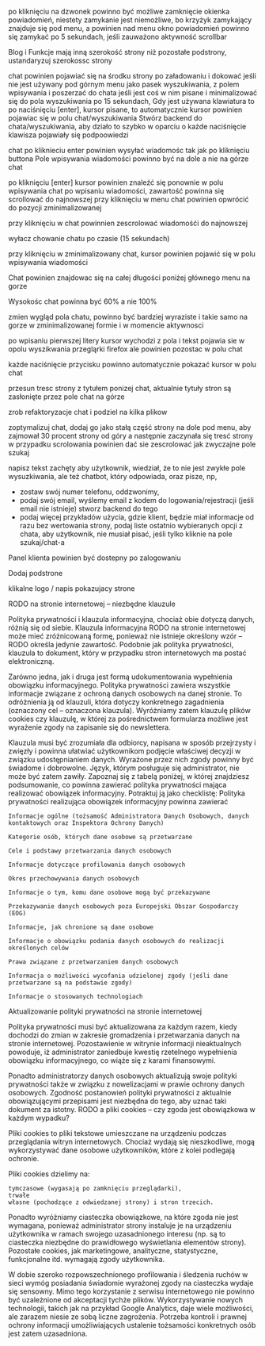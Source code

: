 po kliknięciu na dzwonek powinno być możliwe zamknięcie okienka powiadomień, niestety zamykanie jest niemożliwe, bo krzyżyk zamykający znajduje się pod menu, a powinien nad menu
okno powiadomień powinno się zamykać po 5 sekundach, jeśli zauważono aktywność scrollbar

Blog i Funkcje mają inną szerokość strony niż pozostałe podstrony, ustandaryzuj szerokossc strony 

chat powinien pojawiać się na środku strony po załadowaniu i dokować jeśli nie jest używany pod górnym menu jako pasek wyszukiwania, z polem wpisywania
i poszerzać do chata jeśli jest coś w nim pisane i minimalizować się do pola wyszukiwania  po 15 sekundach,
Gdy jest używana klawiatura to po naciśnięciu [enter], kursor pisane, to automatycznie kursor powinien pojawiac się w polu chat/wyszukiwania 
Stwórz backend do chata/wyszukiwania, aby działo to szybko w oparciu o każde naciśnięcie klawisza pojawiały się podpoowiedzi

chat po kliknieciu enter powinien wysyłać wiadomośc tak jak po kliknięciu buttona
Pole wpisywania wiadomości powinno być na dole a nie na górze chat

po kliknięciu [enter] kursor powinien znaleźć się ponownie w polu wpisywania chat
po wpisaniu wiadomości, zawartość powinna się scrollować do najnowszej
przy kliknięciu w menu chat powinien opwrócić do pozycji zminimalizowanej 

przy kliknięciu w chat powinnien zescrolować wiadomośći do najnowszej

wyłacz chowanie chatu po czasie (15 sekundach)

przy kliknięciu w zminimalizowany chat, kursor powinien pojawić się w polu wpisywania wiadomości

Chat powinien znajdowac się na całej długości poniżej głównego menu na gorze

Wysokośc chat powinna być 60% a nie 100%

zmien wygląd pola chatu, powinno być bardziej wyraziste i takie samo na gorze w zminimalizowanej formie i w momencie aktywnosci

po wpisaniu pierwszej litery kursor wychodzi z pola i tekst pojawia sie w opolu wyszikwania przegląrki firefox ale powinien pozostac w polu chat

każde naciśnięcie przycisku powinno automatycznie pokazać kursor w polu chat 

przesun tresc strony z tytułem ponizej chat, aktualnie tytuły stron są zasłonięte przez pole chat na górze

zrob refaktoryzacje chat i podziel na kilka plikow

zoptymalizuj chat, dodaj go jako stałą część strony na dole pod menu, aby zajmował 30 procent strony od góry a następnie zaczynała się tresć strony
w przypadku scrolowania powinien dać sie zescrolować jak zwyczajne pole szukaj


napisz tekst zachęty aby użytkownik, wiedział, że to nie jest zwykłe pole wysuzkiwania, ale też chatbot, który odpowiada, oraz pisze, np, 
- zostaw swój numer telefonu, oddzwonimy,
- podaj swój email, wyślemy email z kodem do logowania/rejestracji (jeśli email nie istnieje) stworz backend do tego
- podaj więcej przykładów użycia, gdzie klient, będzie miał informacje od razu bez wertowania strony, podaj liste ostatnio wybieranych opcji z chata, 
aby użytkownik, nie musiał pisać, jeśli tylko kliknie na pole szukaj/chat-a 




Panel klienta powinien być dostepny po zalogowaniu

Dodaj podstrone 

klikalne logo / napis pokazujacy strone



RODO na stronie internetowej – niezbędne klauzule

Polityka prywatności i klauzula informacyjna, chociaż obie dotyczą danych, różnią się od siebie. Klauzula informacyjna RODO na stronie internetowej może mieć zróżnicowaną formę, ponieważ nie istnieje określony wzór – RODO określa jedynie zawartość. Podobnie jak polityka prywatności, klauzula to dokument, który w przypadku stron internetowych ma postać elektroniczną.

Zarówno jedna, jak i druga jest formą udokumentowania wypełnienia obowiązku informacyjnego. Polityka prywatności zawiera wszystkie informacje związane z ochroną danych osobowych na danej stronie. To  odróżnienia ją od klauzuli, która dotyczy konkretnego zagadnienia (oznaczony cel – oznaczona klauzula). Wyróżniamy zatem klauzulę plików cookies czy klauzulę, w której za pośrednictwem formularza możliwe jest wyrażenie zgody na zapisanie się do newslettera.

Klauzula musi być zrozumiała dla odbiorcy, napisana w sposób przejrzysty i zwięzły i powinna ułatwiać użytkownikom podjęcie właściwej decyzji w związku udostępnianiem danych. Wyrażone przez nich zgody powinny być świadome i dobrowolne. Język, którym posługuje się administrator, nie może być zatem zawiły. Zapoznaj się z tabelą poniżej, w której znajdziesz podsumowanie, co powinna zawierać polityka prywatności mająca realizować obowiązek informacyjny. Potraktuj ją jako checklistę:
Polityka prywatności realizująca obowiązek informacyjny powinna zawierać

    Informacje ogólne (tożsamość Administratora Danych Osobowych, danych kontaktowych oraz Inspektora Ochrony Danych)

    Kategorie osób, których dane osobowe są przetwarzane

    Cele i podstawy przetwarzania danych osobowych

    Informacje dotyczące profilowania danych osobowych

    Okres przechowywania danych osobowych

    Informacje o tym, komu dane osobowe mogą być przekazywane

    Przekazywanie danych osobowych poza Europejski Obszar Gospodarczy (EOG)

    Informacje, jak chronione są dane osobowe

    Informacje o obowiązku podania danych osobowych do realizacji określonych celów

    Prawa związane z przetwarzaniem danych osobowych

    Informacja o możliwości wycofania udzielonej zgody (jeśli dane przetwarzane są na podstawie zgody)

    Informacje o stosowanych technologiach

Aktualizowanie polityki prywatności na stronie internetowej

Polityka prywatności musi być aktualizowana za każdym razem, kiedy dochodzi do zmian w zakresie gromadzenia i przetwarzania danych na stronie internetowej. Pozostawienie w witrynie informacji nieaktualnych powoduje, iż administrator zaniedbuje kwestię rzetelnego wypełnienia obowiązku informacyjnego, co wiąże się z karami finansowymi.

Ponadto administratorzy danych osobowych aktualizują swoje polityki prywatności także w związku z nowelizacjami w prawie ochrony danych osobowych. Zgodność postanowień polityki prywatności z aktualnie obowiązującymi przepisami jest niezbędna do tego, aby uznać taki dokument za istotny.
RODO a pliki cookies – czy zgoda jest obowiązkowa w każdym wypadku?

Pliki cookies to pliki tekstowe umieszczane na urządzeniu podczas przeglądania witryn internetowych. Chociaż wydają się nieszkodliwe, mogą wykorzystywać dane osobowe użytkowników, które z kolei podlegają ochronie.

Pliki cookies dzielimy na:

    tymczasowe (wygasają po zamknięciu przeglądarki), 
    trwałe
    własne (pochodzące z odwiedzanej strony) i stron trzecich. 

Ponadto wyróżniamy ciasteczka obowiązkowe, na które zgoda nie jest wymagana, ponieważ administrator strony instaluje je na urządzeniu użytkownika w ramach swojego uzasadnionego interesu (np. są to ciasteczka niezbędne do prawidłowego wyświetlania elementów strony). Pozostałe cookies, jak marketingowe, analityczne, statystyczne, funkcjonalne itd. wymagają zgody użytkownika.

W dobie szeroko rozpowszechnionego profilowania i śledzenia ruchów w sieci wymóg posiadania świadomie wyrażonej zgody na ciasteczka wydaje się sensowny. Mimo tego korzystanie z serwisu internetowego nie powinno być uzależnione od akceptacji tychże plików. Wykorzystywanie nowych technologii, takich jak na przykład Google Analytics, daje wiele możliwości, ale zarazem niesie ze sobą liczne zagrożenia. Potrzeba kontroli i prawnej ochrony informacji umożliwiających ustalenie tożsamości konkretnych osób jest zatem uzasadniona.
